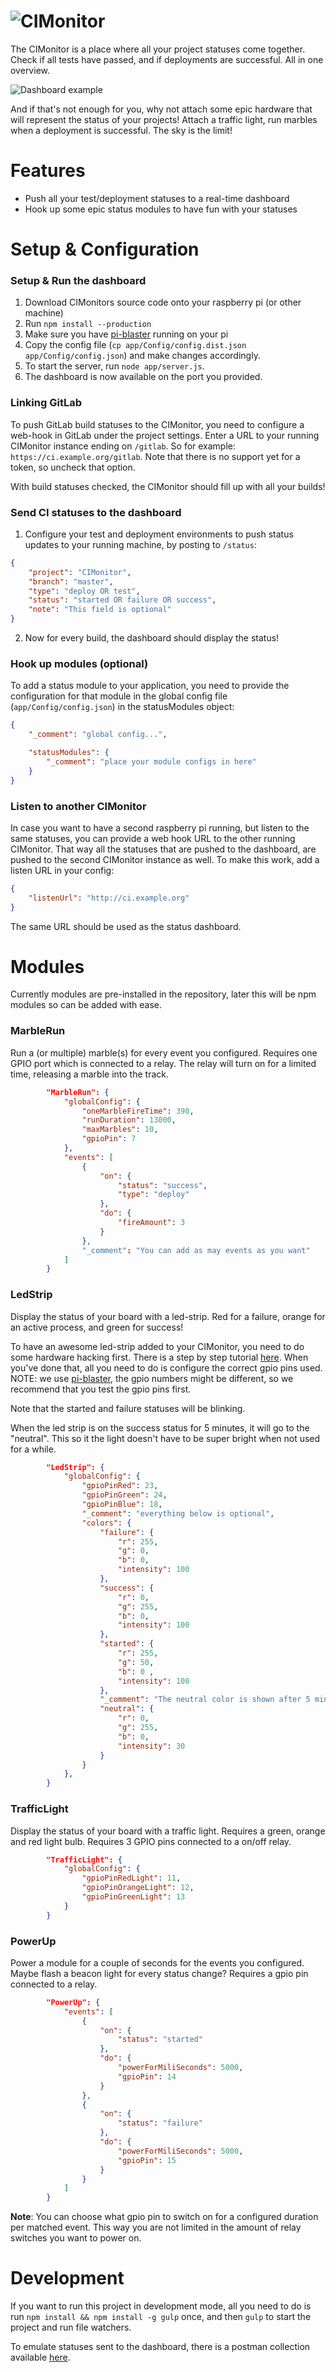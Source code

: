 ![CIMonitor](https://cloud.githubusercontent.com/assets/6495166/14582332/071b3286-0402-11e6-9104-144f5e150189.png)
===

The CIMonitor is a place where all your project statuses come together.
Check if all tests have passed, and if deployments are successful. All
in one overview.

![Dashboard example](https://cloud.githubusercontent.com/assets/6495166/14587781/7bbef534-04b9-11e6-9835-e85f0a05efa8.png)

And if that's not enough for you, why not attach some epic hardware
that will represent the status of your projects! Attach a traffic
light, run marbles when a deployment is successful. The sky is the
limit!

# Features

* Push all your test/deployment statuses to a real-time dashboard
* Hook up some epic status modules to have fun with your statuses

# Setup & Configuration

### Setup & Run the dashboard

1. Download CIMonitors source code onto your raspberry pi (or other
   machine)
1. Run `npm install --production`
1. Make sure you have [pi-blaster](https://github.com/sarfata/pi-blaster) running on your pi
1. Copy the config file (`cp app/Config/config.dist.json
    app/Config/config.json`) and make changes accordingly.
1. To start the server, run `node app/server.js`.
1. The dashboard is now available on the port you provided.

### Linking GitLab

To push GitLab build statuses to the CIMonitor, you need to configure a web-hook in GitLab under the project settings.
Enter a URL to your running CIMonitor instance ending on `/gitlab`. So for example: `https://ci.example.org/gitlab`.
Note that there is no support yet for a token, so uncheck that option.

With build statuses checked, the CIMonitor should fill up with all your builds!

### Send CI statuses to the dashboard

1. Configure your test and deployment environments to push status
   updates to your running machine, by posting to `/status`:
```json
{
    "project": "CIMonitor",
    "branch": "master",
    "type": "deploy OR test",
    "status": "started OR failure OR success",
    "note": "This field is optional"
}
```
2. Now for every build, the dashboard should display the status!

### Hook up modules (optional)

To add a status module to your application, you need to provide the
configuration for that module in the global config file
(`app/Config/config.json`) in the statusModules object:

```json
{
    "_comment": "global config...",

    "statusModules": {
        "_comment": "place your module configs in here"
    }
}
```

### Listen to another CIMonitor

In case you want to have a second raspberry pi running, but listen to the same statuses, you can provide a web hook
URL to the other running CIMonitor. That way all the statuses that are pushed to the dashboard, are pushed to the
second CIMonitor instance as well. To make this work, add a listen URL in your config:

```json
{
    "listenUrl": "http://ci.example.org"
}
```

The same URL should be used as the status dashboard.

# Modules

Currently modules are pre-installed in the repository, later this will be npm modules so can be added with ease.

### MarbleRun

Run a (or multiple) marble(s) for every event you configured. Requires one GPIO port which is connected to a relay.
The relay will turn on for a limited time, releasing a marble into the track.

```json
        "MarbleRun": {
            "globalConfig": {
                "oneMarbleFireTime": 390,
                "runDuration": 13000,
                "maxMarbles": 10,
                "gpioPin": 7
            },
            "events": [
                {
                    "on": {
                        "status": "success",
                        "type": "deploy"
                    },
                    "do": {
                        "fireAmount": 3
                    }
                },
                "_comment": "You can add as may events as you want"
            ]
        }
```

### LedStrip

Display the status of your board with a led-strip. Red for a failure, orange for an active process, and green for
success!

To have an awesome led-strip added to your CIMonitor, you need to do some hardware hacking first. There is a step
by step tutorial [here](http://popoklopsi.github.io/RaspberryPi-LedStrip/#!/). When you've done that, all you need
to do is configure the correct gpio pins used. NOTE: we use [pi-blaster](https://github.com/sarfata/pi-blaster),
the gpio numbers might be different, so we recommend that you test the gpio pins first.

Note that the started and failure statuses will be blinking.

When the led strip is on the success status for 5 minutes,
it will go to the "neutral". This so it the light doesn't have to be super bright when not used for a while.

```json
        "LedStrip": {
            "globalConfig": {
                "gpioPinRed": 23,
                "gpioPinGreen": 24,
                "gpioPinBlue": 18,
                "_comment": "everything below is optional",
                "colors": {
                    "failure": {
                        "r": 255,
                        "g": 0,
                        "b": 0,
                        "intensity": 100
                    },
                    "success": {
                        "r": 0,
                        "g": 255,
                        "b": 0,
                        "intensity": 100
                    },
                    "started": {
                        "r": 255,
                        "g": 50,
                        "b": 0 ,
                        "intensity": 100
                    },
                    "_comment": "The neutral color is shown after 5 minutes of success",
                    "neutral": {
                        "r": 0,
                        "g": 255,
                        "b": 0,
                        "intensity": 30
                    }
                }
            },
        }
```

### TrafficLight

Display the status of your board with a traffic light. Requires a green, orange and red light bulb. Requires 3 GPIO
pins connected to a on/off relay.

```json
        "TrafficLight": {
            "globalConfig": {
                "gpioPinRedLight": 11,
                "gpioPinOrangeLight": 12,
                "gpioPinGreenLight": 13
            }
        }
```

### PowerUp

Power a module for a couple of seconds for the events you configured. Maybe flash a beacon light for every status
change? Requires a gpio pin connected to a relay.

```json
        "PowerUp": {
            "events": [
                {
                    "on": {
                        "status": "started"
                    },
                    "do": {
                        "powerForMiliSeconds": 5000,
                        "gpioPin": 14
                    }
                },
                {
                    "on": {
                        "status": "failure"
                    },
                    "do": {
                        "powerForMiliSeconds": 5000,
                        "gpioPin": 15
                    }
                }
            ]
        }
```

**Note**: You can choose what gpio pin to switch on for a configured duration per matched event. This way you are
not limited in the amount of relay switches you want to power on.

# Development

If you want to run this project in development mode, all you need to do
is run `npm install && npm install -g gulp` once, and then `gulp` to
start the project and run file watchers.

To emulate statuses sent to the dashboard, there is a postman collection
available [here](https://www.getpostman.com/collections/773cb5cad1199fd0149d).
